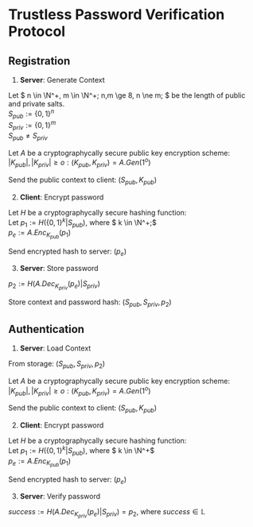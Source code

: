 # Trustless Password Verification Protocol

## Registration

1. **Server**: Generate Context

Let $` n \in \N^+, m \in \N^+; n,m \ge 8, n \ne m; `$ be the length of public and private salts.\
$` S_{pub} := \{0,1\}^n `$\
$` S_{priv} := \{0,1\}^m `$\
$` S_{pub} \ne S_{priv} `$

Let $`A`$ be a cryptographycally secure public key encryption scheme:\
$` |K_{pub}|, |K_{priv}| \ge o : (K_{pub},K_{priv}) = A.Gen(1^o) `$

Send the public context to client: $` (S_{pub}, K_{pub}) `$

2. **Client**: Encrypt password

Let $`H`$ be a cryptographycally secure hashing function:\
Let $` p_1 := H(\{0,1\}^k | S_{pub}), `$ where $` k \in \N^+;`$\
$` p_e := A.Enc_{K_{pub}}(p_1) `$

Send encrypted hash to server: $` (p_{e}) `$

3. **Server**: Store password

$` p_2 := H( A.Dec_{K_{priv}}(p_e) |S_{priv}) `$

Store context and password hash: $` (S_{pub}, S_{priv}, p_2) `$


## Authentication

1. **Server**: Load Context

From storage:
$` (S_{pub}, S_{priv}, p_2) `$

Let $`A`$ be a cryptographycally secure public key encryption scheme:\
$` |K_{pub}|, |K_{priv}| \ge o : (K_{pub},K_{priv}) = A.Gen(1^o) `$

Send the public context to client: $` (S_{pub}, K_{pub}) `$

2. **Client**: Encrypt password

Let $`H`$ be a cryptographycally secure hashing function:\
Let $` p_1 := H(\{0,1\}^k | S_{pub}),`$ where $` k \in \N^+`$ \
$` p_e := A.Enc_{K_{pub}}(p_1) `$

Send encrypted hash to server: $` (p_{e}) `$

3. **Server**: Verify password

$` success := H( A.Dec_{K_{priv}}(p_e) |S_{priv}) = p_2 `$, where $`success \in \mathbb{L} `$
